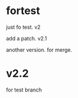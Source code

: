 # fortest
just fo test.
v2

add a patch.
v2.1

another version. for merge.

v2.2
=======

for test branch
